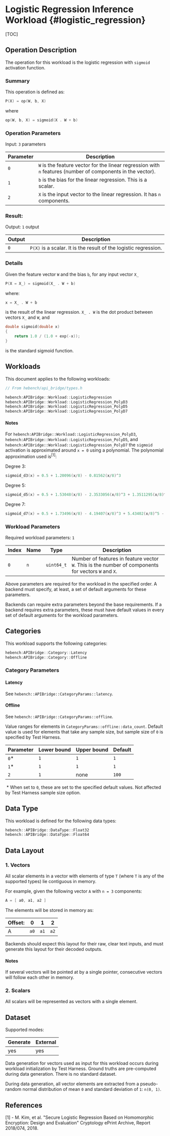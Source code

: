 Logistic Regression Inference Workload {#logistic_regression}
========================

[TOC]

## Operation Description

The operation for this workload is the logistic regression with `sigmoid` activation function. 

### Summary
This operation is defined as:

```cpp
P(X) = op(W, b, X)
```

where

```cpp
op(W, b, X) = sigmoid(X . W + b)
```

### Operation Parameters

Input: `3` parameters

| Parameter | Description |
|-|-|
| `0` | `W` is the feature vector for the linear regression with `n` features (number of components in the vector). |
| `1` | `b` is the bias for the linear regression. This is a scalar. |
| `2` | `X` is the input vector to the linear regression. It has `n` components. |

### Result:

Output: `1` output

| Output | Description |
|-|-|
| `0` | `P(X)` is a scalar. It is the result of the logistic regression. |

### Details

Given the feature vector `W` and the bias `b`, for any input vector `X_`

```cpp
P(X = X_) = sigmoid(X_ . W + b)
```

where:
```cpp
x = X_ . W + b
```
is the result of the linear regression. `X_ . W` is the dot product between vectors `X_` and `W`, and

```cpp
double sigmoid(double x)
{
    return 1.0 / (1.0 + exp(-x));
}
```
is the standard sigmoid function.

## Workloads

This document applies to the following workloads:

```cpp
// From hebench/api_bridge/types.h

hebench:APIBridge::Workload::LogisticRegression
hebench:APIBridge::Workload::LogisticRegression_PolyD3
hebench:APIBridge::Workload::LogisticRegression_PolyD5
hebench:APIBridge::Workload::LogisticRegression_PolyD7
```

#### Notes
For `hebench:APIBridge::Workload::LogisticRegression_PolyD3`, `hebench:APIBridge::Workload::LogisticRegression_PolyD5`, and `hebench:APIBridge::Workload::LogisticRegression_PolyD7` the `sigmoid` activation is approximated around `x = 0` using a polynomial. The polynomial approximation used is<sup>[1]</sup>:

Degree 3:
```cpp
sigmoid_d3(x) = 0.5 + 1.20096(x/8) - 0.81562(x/8)^3
```

Degree 5:
```cpp
sigmoid_d5(x) = 0.5 + 1.53048(x/8) - 2.3533056(x/8)^3 + 1.3511295(x/8)^5
```

Degree 7:
```cpp
sigmoid_d7(x) = 0.5 + 1.73496(x/8) - 4.19407(x/8)^3 + 5.43402(x/8)^5 - 2.50739(x/8)^7
```

### Workload Parameters

Required workload parameters: `1`

| Index | Name | Type | Description |
|-|-|-|-|
| `0` | `n` | `uint64_t` | Number of features in feature vector `W`. This is the number of components for vectors `W` and `X`. |

Above parameters are required for the workload in the specified order. A backend must specify, at least, a set of default arguments for these parameters.

Backends can require extra parameters beyond the base requirements. If a backend requires extra parameters, these must have default values in every set of default arguments for the workload parameters.

## Categories
This workload supports the following categories:

```cpp
hebench:APIBridge::Category::Latency
hebench:APIBridge::Category::Offline
```

### Category Parameters
#### Latency
See `hebench::APIBridge::CategoryParams::latency`.

#### Offline

See `hebench::APIBridge::CategoryParams::offline`.

Value ranges for elements in `CategoryParams::offline::data_count`. Default value is used for elements that take any sample size, but sample size of `0` is specified by Test Harness.

| Parameter | Lower bound | Upper bound | Default |
|-|-|-|-|
| `0`* | `1` | `1` | `1` | 
| `1`* | `1` | `1` | `1` | 
| `2` | `1` | none | `100` |

&nbsp;* When set to `0`, these are set to the specified default values. Not affected by Test Harness sample size option.

## Data Type

This workload is defined for the following data types:

```cpp
hebench::APIBridge::DataType::Float32
hebench::APIBridge::DataType::Float64
```

## Data Layout

### 1. Vectors
All scalar elements in a vector with elements of type `T` (where `T` is any of the supported types) lie contiguous in memory.

For example, given the following vector `A` with `n = 3` components:

```cpp
A = [ a0, a1, a2 ]
```

The elements will be stored in memory as:

| Offset: | 0 | 1 | 2 |
|-|-|-|-|
|A| `a0`  | `a1`  | `a2`  |

Backends should expect this layout for their raw, clear text inputs, and must generate this layout for their decoded outputs.

#### Notes
If several vectors will be pointed at by a single pointer, consecutive vectors will follow each other in memory.

### 2. Scalars
All scalars will be represented as vectors with a single element.

## Dataset
Supported modes:

| Generate | External |
|-|-|
| yes | yes |

Data generation for vectors used as input for this workload occurs during workload initialization by Test Harness. Ground truths are pre-computed during data generation. There is no standard dataset.

During data generation, all vector elements are extracted from a pseudo-random normal distribution of mean `0` and standard deviation of `1`: `n(0, 1)`.

## References
[1] -  M. Kim, et al. "Secure Logistic Regression Based on Homomorphic Encryption: Design and Evaluation" Cryptology ePrint Archive, Report 2018/074, 2018.
